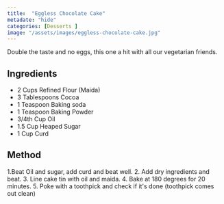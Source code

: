 ```yaml
---
title:  "Eggless Chocolate Cake"
metadate: "hide"
categories: [Desserts ]
image: "/assets/images/eggless-chocolate-cake.jpg"
---
```


Double the taste and no eggs, this one a hit with all our vegetarian friends. 

## Ingredients

- 2 Cups Refined Flour (Maida)
- 3 Tablespoons Cocoa
- 1 Teaspoon Baking soda
- 1 Teaspoon Baking Powder
- 3/4th Cup Oil
- 1.5 Cup Heaped  Sugar
- 1 Cup Curd

## Method

1.Beat Oil and sugar, add curd and beat well.
2. Add dry ingredients and beat. 
3. Line cake tin with oil and maida.
4. Bake at 180 degrees for 20 minutes. 
5. Poke with a toothpick and check if it's done (toothpick comes out clean) 

